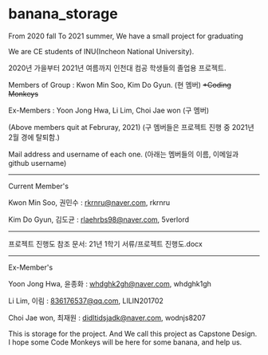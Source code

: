 # banana_storage
From 2020 fall To 2021 summer, We have a small project for graduating

We are CE students of INU(Incheon National University).

2020년 가을부터 2021년 여름까지 인천대 컴공 학생들의 졸업용 프로젝트.

Members of Group : Kwon Min Soo, Kim Do Gyun.       (현 멤버)         ~~+Coding Monkeys~~

Ex-Members : Yoon Jong Hwa, Li Lim, Choi Jae won      (구 멤버)

(Above members quit at Februray, 2021)     (구 멤버들은 프로젝트 진행 중 2021년 2월 경에 탈퇴함.)

Mail address and username of each one.      (아래는 멤버들의 이름, 이메일과 github username)

---------------------------------------------------------
Current Member's 

Kwon Min Soo, 권민수 : rkrnru@naver.com, rkrnru

Kim Do Gyun, 김도균 : rlaehrbs98@naver.com, 5verlord 


---------------------------------------------------------

프로젝트 진행도 참조 문서:
21년 1학기 서류/프로젝트 진행도.docx



---------------------------------------------------------

Ex-Member's

Yoon Jong Hwa, 윤종화 : whdghk2gh@naver.com, whdghk1gh

Li Lim, 이림 : 836176537@qq.com, LILIN201702

Choi Jae won, 최재원 : didltidsjadk@naver.com, wodnjs8207




This is storage for the project. And We call this project as Capstone Design. I hope some Code Monkeys will be here for some banana, and help us.

